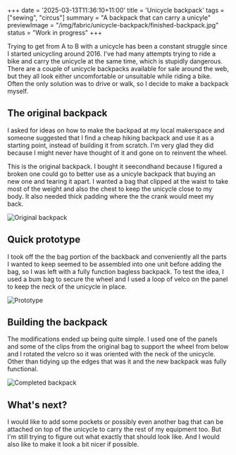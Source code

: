 +++
date = '2025-03-13T11:36:10+11:00'
title = 'Unicycle backpack'
tags = ["sewing", "circus"]
summary = "A backpack that can carry a unicyle"
previewImage = "/img/fabric/unicycle-backpack/finished-backpack.jpg"
status = "Work in progress"
+++

Trying to get from A to B with a unicycle has been a constant struggle since I started unicycling around 2016. I've had many attempts trying to ride a bike and carry the unicycle at the same time, which is stupidly dangerous. There are a couple of unicycle backpacks available for sale around the web, but they all look either uncomfortable or unsuitable while riding a bike. Often the only solution was to drive or walk, so I decide to make a backpack myself.

## The original backpack

I asked for ideas on how to make the backpad at my local makerspace and someone suggested that I find a cheap hiking backpack and use it as a starting point, instead of building it from scratch. I'm very glad they did because I might never have thought of it and gone on to reinvent the wheel.

This is the original backpack. I bought it seecondhand because I figured a broken one could go to better use as a unicyle backpack that buying an new one and tearing it apart. I wanted a bag that clipped at the waist to take most of the weight and also the chest to keep the unicycle close to my body. It also needed thick padding where the the crank would meet my back.

![Original backpack](/img/fabric/unicycle-backpack/original-backpack.jpg)

## Quick prototype

I took off the the bag portion of the backback and conveniently all the parts I wanted to keep seemed to be assembled into one unit before adding the bag, so I was left with a fully function bagless backpack. To test the idea, I used a bum bag to secure the wheel and I used a loop of velco on the panel to keep the neck of the unicycle in place.

![Prototype](/img/fabric/unicycle-backpack/prototype.jpg)

## Building the backpack

The modifications ended up being quite simple. I used one of the panels and some of the clips from the original bag to support the wheel from below and I rotated the velcro so it was oriented with the neck of the unicycle. Other than tidying up the edges that was it and the new backpack was fully functional.

![Completed backpack](/img/fabric/unicycle-backpack/finished-backpack.jpg)

## What's next?

I would like to add some pockets or possibly even another bag that can be attached on top of the unicycle to carry the rest of my equipment too. But I'm still trying to figure out what exactly that should look like. And I would also like to make it look a bit nicer if possible.
